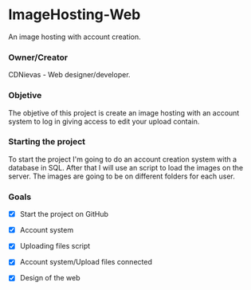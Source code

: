 # ImageHosting-Web
An image hosting with account creation.

### Owner/Creator
CDNievas - Web designer/developer.

### Objetive
The objetive of this project is create an image hosting with an account system to log in giving access to edit your upload contain.

### Starting the project
To start the project I'm going to do an account creation system with a database in SQL. After that I will use an script to load the images on the server. The images are going to be on different folders for each user.

### Goals
- [x] Start the project on GitHub
- [x] Account system
- [x] Uploading files script
- [x] Account system/Upload files connected 
- [x] Design of the web




